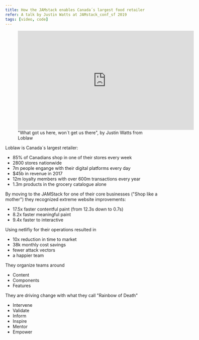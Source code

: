 ```yaml
---
title: How the JAMstack enables Canada´s largest food retailer
refer: A talk by Justin Watts at JAMstack_conf_sf 2019
tags: [video, code]
---
```

<figure>
<iframe width="560" height="315" src="https://www.youtube.com/embed/6VGu4PvEBag" frameborder="0" allow="accelerometer; autoplay; encrypted-media; gyroscope; picture-in-picture" allowfullscreen></iframe>
<figcaption>"What got us here, won´t get us there", by Justin Watts from Loblaw</figcaption>
</figure>

Loblaw is Canada´s largest retailer:

- 85% of Canadians shop in one of their stores every week
- 2800 stores nationwide
- 7m people engange with their digital platforms every day
- $45b in revenue in 2017
- 12m loyalty members with over 600m transactions every year
- 1.3m products in the grocery catalogue alone

By moving to the JAMStack for one of their core businesses ("Shop like a mother") they recognized extreme website improvements:
  
- 17.5x faster contentful paint (from 12.3s down to 0.7s)
- 8.2x faster meaningful paint
- 9.4x faster to interactive

Using netlifiy for their operations resulted in

- 10x reduction in time to market
- 38k monthly cost savings
- fewer attack vectors
- a happier team

They organize teams around

- Content
- Components
- Features

They are driving change with what they call "Rainbow of Death"

- Intervene
- Validate
- Inform
- Inspire
- Mentor
- Empower


